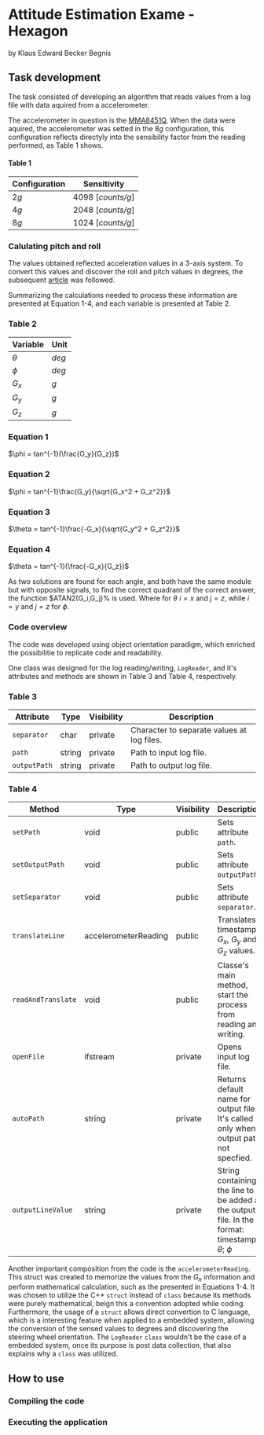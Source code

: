 # Attitude Estimation Exame - Hexagon

by Klaus Edward Becker Begnis

## Task development

The task consisted of developing an algorithm that reads values from a log file with data aquired from a accelerometer.

The accelerometer in question is the [MMA8451Q](https://www.nxp.com/docs/en/data-sheet/MMA8451Q.pdf). When the data were aquired, the accelerometer was setted in the 8*g* configuration, this configuration reflects directyly into the sensibility factor from the reading performed, as Table 1 shows.

#### Table 1		
| Configuration | Sensitivity       |
|---------------|-------------------|
| 2*g*          | 4098 [*counts/g*] |
| 4*g*          | 2048 [*counts/g*] |
| 8*g*          | 1024 [*counts/g*] |

### Calulating pitch and roll

The values obtained reflected acceleration values in a 3-axis system. To convert this values and discover the roll and pitch values in degrees, the subsequent [article](http://www.nxp.com/docs/en/application-note/AN3461.pdf) was followed.

Summarizing the calculations needed to process these information are presented at Equation 1-4, and each variable is presented at Table 2.

### Table 2
| Variable		| Unit       |
|---------------|-------------------|
| $\theta$      | *deg*				|
| $\phi$        | *deg*	 |
| $G_x$         | *g*	 |
| $G_y$         | *g*	 |
| $G_z$         | *g*	 |


### Equation 1

$\phi = tan^{-1}(\frac{G_y}{G_z})$

### Equation 2

$\phi = tan^{-1}\frac{G_y}{\sqrt{G_x^2 + G_z^2}}$

### Equation 3

$\theta = tan^{-1}\frac{-G_x}{\sqrt{G_y^2 + G_z^2}}$

### Equation 4

$\theta = tan^{-1}(\frac{-G_x}{G_z})$

As two solutions are found for each angle, and both have the same module but with opposite signals, to find the correct quadrant of the correct answer, the function $ATAN2(G_i,G_j)% is used. Where for $\theta$ $i = x$ and $j = z$, while $i = y$ and $j = z$ for $\phi$.

### Code overview

The code was developed using object orientation paradigm, which enriched the possibilitie to replicate code and readability.

One class was designed for the log reading/writing, `LogReader`, and it's attributes and methods are shown in Table 3 and Table 4, respectively.

### Table 3

| Attribute   | Type   | Visibility | Description                                |
|-------------|--------|------------|--------------------------------------------|
| `separator` | char   | private    | Character to separate values at log files. |
| `path`      | string | private    | Path to input log file.                    |
| `outputPath`    | string | private    | Path to output log file.                   |

### Table 4

| Method             | Type                 | Visibility | Description                                                                                           |
|--------------------|----------------------|------------|-------------------------------------------------------------------------------------------------------|
| `setPath`          | void                 | public     | Sets attribute `path`.                                                                                |
| `setOutputPath`    | void                 | public     | Sets attribute `outputPath`.                                                                          |
| `setSeparator`     | void                 | public     | Sets attribute `separator`.                                                                           |
| `translateLine`    | accelerometerReading | public     | Translates timestamp, $G_x$, $G_y$ and $G_z$ values.                                                  |
| `readAndTranslate` | void                 | public     | Classe's main method, start the process from reading and writing.                                     |
| `openFile`         | ifstream             | private    | Opens input log file.                                                                                 |
| `autoPath`         | string               | private    | Returns default name for output file. It's called only when output path not specfied.                 |
| `outputLineValue`  | string               | private    | String containing the line to be added at the output file. In the format: timestamp; $\theta$; $\phi$ |


Another important composition from the code is the `accelerometerReading`. This struct was created to memorize the values from the $G_n$ information and perform mathematical calculation, such as the presented in Equations 1-4. It was chosen to utilize the C++ ```struct``` instead of `class` because its methods were purely mathematical, beign this a convention adopted while coding. Furthermore, the usage of a ```struct``` allows direct convertion to C language, which is a interesting feature when applied to a embedded system, allowing the conversion of the sensed values to degrees and discovering the steering wheel orientation. The `LogReader` ```class``` wouldn't be the case of a embedded system, once its purpose is post data collection, that also explains why a ```class``` was utilized.

## How to use



### Compiling the code

### Executing the application

